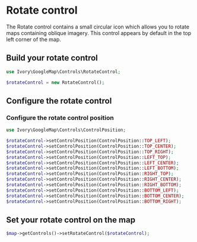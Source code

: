 # Rotate control

The Rotate control contains a small circular icon which allows you to rotate maps containing oblique imagery. This
control appears by default in the top left corner of the map.

## Build your rotate control

``` php
use Ivory\GoogleMap\Controls\RotateControl;

$rotateControl = new RotateControl();
```

## Configure the rotate control

### Configure the rotate control position

``` php
use Ivory\GoogleMap\Controls\ControlPosition;

$rotateControl->setControlPosition(ControlPosition::TOP_LEFT);
$rotateControl->setControlPosition(ControlPosition::TOP_CENTER);
$rotateControl->setControlPosition(ControlPosition::TOP_RIGHT);
$rotateControl->setControlPosition(ControlPosition::LEFT_TOP);
$rotateControl->setControlPosition(ControlPosition::LEFT_CENTER);
$rotateControl->setControlPosition(ControlPosition::LEFT_BOTTOM);
$rotateControl->setControlPosition(ControlPosition::RIGHT_TOP);
$rotateControl->setControlPosition(ControlPosition::RIGHT_CENTER);
$rotateControl->setControlPosition(ControlPosition::RIGHT_BOTTOM);
$rotateControl->setControlPosition(ControlPosition::BOTTOM_LEFT);
$rotateControl->setControlPosition(ControlPosition::BOTTOM_CENTER);
$rotateControl->setControlPosition(ControlPosition::BOTTOM_RIGHT);
```

## Set your rotate control on the map

``` php
$map->getControls()->setRotateControl($rotateControl);
```
